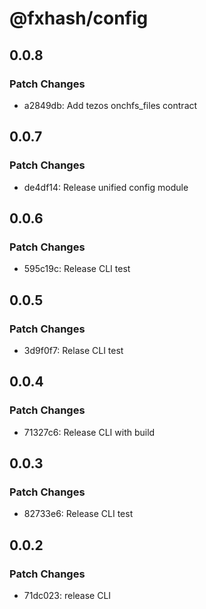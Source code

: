 # @fxhash/config

## 0.0.8

### Patch Changes

- a2849db: Add tezos onchfs_files contract

## 0.0.7

### Patch Changes

- de4df14: Release unified config module

## 0.0.6

### Patch Changes

- 595c19c: Release CLI test

## 0.0.5

### Patch Changes

- 3d9f0f7: Relase CLI test

## 0.0.4

### Patch Changes

- 71327c6: Release CLI with build

## 0.0.3

### Patch Changes

- 82733e6: Release CLI test

## 0.0.2

### Patch Changes

- 71dc023: release CLI
